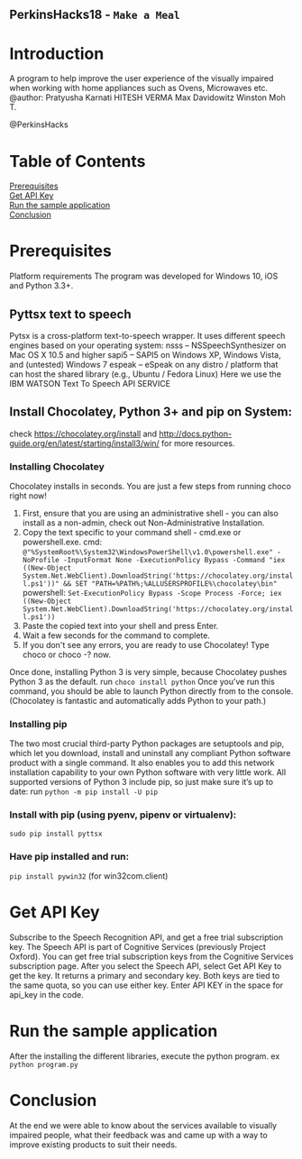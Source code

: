 
## PerkinsHacks18 - `Make a Meal`
 
# Introduction
A program to help improve the user experience of the visually impaired when working with home appliances such as Ovens, Microwaves etc.
@author: Pratyusha Karnati
         HITESH VERMA
         Max Davidowitz
         Winston Moh T.
         
@PerkinsHacks

# Table of Contents
[Prerequisites](#prerequisites)<br/>
[Get API Key](#get_api_key)<br/>
[Run the sample application](#run_the_sample_application)<br/>
[Conclusion](#conclusion)<br/>

# <a name="prerequisites"></a>Prerequisites
Platform requirements
The program was developed for Windows 10, iOS and Python 3.3+.

## Pyttsx text to speech
Pytsx is a cross-platform text-to-speech wrapper.
It uses different speech engines based on your operating system:
nsss – NSSpeechSynthesizer on Mac OS X 10.5 and higher
sapi5 – SAPI5 on Windows XP, Windows Vista, and (untested) Windows 7
espeak – eSpeak on any distro / platform that can host the shared library (e.g., Ubuntu / Fedora Linux)
Here we use the IBM WATSON Text To Speech API SERVICE

## Install Chocolatey, Python 3+ and pip on System:
check https://chocolatey.org/install and http://docs.python-guide.org/en/latest/starting/install3/win/ for more resources.
### Installing Chocolatey
Chocolatey installs in seconds. You are just a few steps from running choco right now!
1. First, ensure that you are using an administrative shell - you can also install as a non-admin, check out Non-Administrative Installation.
2. Copy the text specific to your command shell - cmd.exe or powershell.exe.
cmd:
`@"%SystemRoot%\System32\WindowsPowerShell\v1.0\powershell.exe" -NoProfile -InputFormat None -ExecutionPolicy Bypass -Command "iex ((New-Object System.Net.WebClient).DownloadString('https://chocolatey.org/install.ps1'))" && SET "PATH=%PATH%;%ALLUSERSPROFILE%\chocolatey\bin"`
powershell:
`Set-ExecutionPolicy Bypass -Scope Process -Force; iex ((New-Object System.Net.WebClient).DownloadString('https://chocolatey.org/install.ps1'))`
3. Paste the copied text into your shell and press Enter.
4. Wait a few seconds for the command to complete.
5. If you don't see any errors, you are ready to use Chocolatey! Type choco or choco -? now.

Once done, installing Python 3 is very simple, because Chocolatey pushes Python 3 as the default.
run `choco install python`
Once you’ve run this command, you should be able to launch Python directly from to the console. (Chocolatey is fantastic and automatically adds Python to your path.)

### Installing pip
The two most crucial third-party Python packages are setuptools and pip, which let you download, install and uninstall any compliant Python software product with a single command. It also enables you to add this network installation capability to your own Python software with very little work.
All supported versions of Python 3 include pip, so just make sure it’s up to date:
run `python -m pip install -U pip`

### Install with pip (using pyenv, pipenv or virtualenv):
`sudo pip install pyttsx`
### Have pip installed and run:
` pip install pywin32 `  (for win32com.client)

# <a name="get_api_key"></a>Get API Key
Subscribe to the Speech Recognition API, and get a free trial subscription key.
The Speech API is part of Cognitive Services (previously Project Oxford). You can get free trial subscription keys from the Cognitive Services subscription page. After you select the Speech API, select Get API Key to get the key. It returns a primary and secondary key. Both keys are tied to the same quota, so you can use either key.
Enter API KEY in the space for api_key in the code.

# <a name="run_the_sample_application"></a>Run the sample application
After the installing the different libraries, execute the python program.
ex `python program.py`

# <a name="conclusion"></a>Conclusion
At the end we were able to know about the services available to visually impaired people, what their feedback was and came up with a way to improve existing products to suit their needs.

